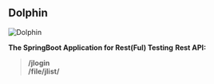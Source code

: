 ## **Dolphin**

![Dolphin][1]

**The SpringBoot Application for Rest(Ful) Testing**
**Rest API:**
> **/jlogin<br/>** **/file/jlist/**

[1]: https://www.zybuluo.com/static/img/logo.png
